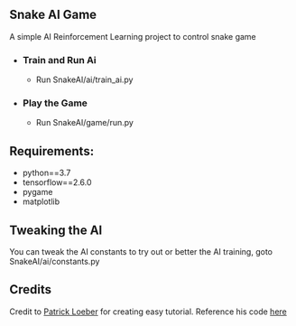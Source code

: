 ## Snake AI Game
A simple AI Reinforcement Learning project to control snake game

- ### Train and Run Ai
  - Run SnakeAI/ai/train_ai.py

- ### Play the Game
  - Run SnakeAI/game/run.py

## Requirements:
- python==3.7
- tensorflow==2.6.0
- pygame
- matplotlib

## Tweaking the AI
You can tweak the AI constants to try out or better the AI training, goto SnakeAI/ai/constants.py

## Credits
Credit to [Patrick Loeber](https://github.com/python-engineer) for creating easy tutorial. Reference his code [here](https://github.com/python-engineer/snake-ai-pytorch)
